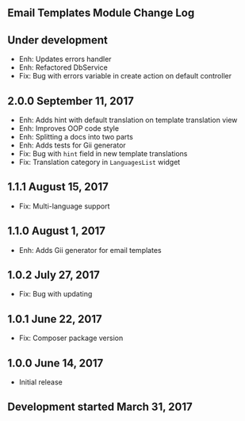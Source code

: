 Email Templates Module Change Log
---------------------------------

Under development
-----------------
* Enh: Updates errors handler
* Enh: Refactored DbService
* Fix: Bug with errors variable in create action on default controller

2.0.0 September 11, 2017
------------------------

* Enh: Adds hint with default translation on template translation view
* Enh: Improves OOP code style
* Enh: Splitting a docs into two parts
* Enh: Adds tests for Gii generator
* Fix: Bug with `hint` field in new template translations
* Fix: Translation category in `LanguagesList` widget

1.1.1 August 15, 2017
---------------------
* Fix: Multi-language support

1.1.0 August 1, 2017
--------------------
* Enh: Adds Gii generator for email templates

1.0.2 July 27, 2017
-------------------
* Fix: Bug with updating

1.0.1 June 22, 2017
-------------------
* Fix: Composer package version

1.0.0 June 14, 2017
-------------------
* Initial release

Development started March 31, 2017
---------------------------------

